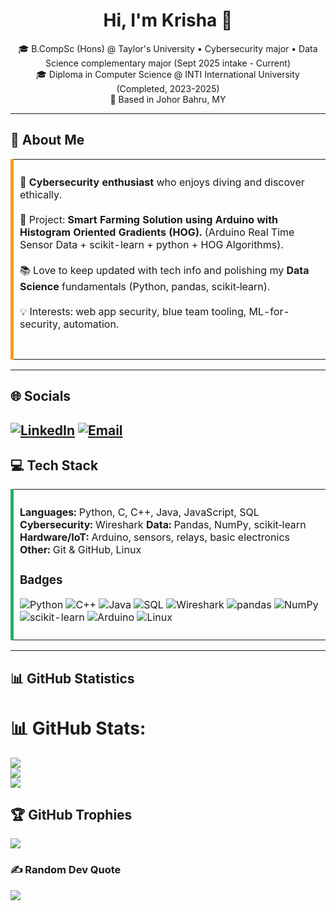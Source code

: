 <h1 align="center">Hi, I'm Krisha 👋</h1>
<p align="center">
  🎓 B.CompSc (Hons) @ Taylor's University • Cybersecurity major • Data Science complementary major (Sept 2025 intake - Current) <br>
  🎓 Diploma in Computer Science @ INTI International University (Completed, 2023-2025) <br>
  📍 Based in Johor Bahru, MY
</p>

---

## 💫 About Me

<table><tr><td style="border-left: 5px solid #f39c12; padding: 10px;">

🔐 **Cybersecurity enthusiast** who enjoys diving and discover  ethically.<br><br>
🧪 Project: **Smart Farming Solution using Arduino with Histogram Oriented Gradients (HOG).** (Arduino Real Time Sensor Data + scikit-learn + python + HOG Algorithms).<br><br>
📚 Love to keep updated with tech info and polishing my **Data Science** fundamentals (Python, pandas, scikit‑learn).<br><br>
💡 Interests: web app security, blue team tooling, ML-for-security, automation.<br><br>

</td></tr></table>

---
## 🌐 Socials
[![LinkedIn](https://img.shields.io/badge/LinkedIn-%230077B5.svg?logo=linkedin\&logoColor=white)](https://www.linkedin.com/in/nkrisha735)
[![Email](https://img.shields.io/badge/Email-D14836?logo=gmail\&logoColor=white)](mailto:krishanandakumar735@gmail.com)
---

## 💻 Tech Stack

<table><tr><td style="border-left: 5px solid #27ae60; padding: 10px;">

**Languages:** Python, C, C++, Java, JavaScript, SQL
**Cybersecurity:** Wireshark
**Data:** Pandas, NumPy, scikit‑learn
**Hardware/IoT:** Arduino, sensors, relays, basic electronics
**Other:** Git & GitHub, Linux

### Badges

![Python](https://img.shields.io/badge/Python-3670A0?style=for-the-badge\&logo=python\&logoColor=ffdd54)
![C++](https://img.shields.io/badge/C++-00599C?style=for-the-badge\&logo=c%2B%2B\&logoColor=white)
![Java](https://img.shields.io/badge/Java-ED8B00?style=for-the-badge\&logo=openjdk\&logoColor=white)
![SQL](https://img.shields.io/badge/SQL-003B57?style=for-the-badge\&logo=sqlite\&logoColor=white)
![Wireshark](https://img.shields.io/badge/Wireshark-1679A7?style=for-the-badge\&logo=wireshark\&logoColor=white)
![pandas](https://img.shields.io/badge/pandas-150458?style=for-the-badge\&logo=pandas\&logoColor=white)
![NumPy](https://img.shields.io/badge/numpy-013243?style=for-the-badge\&logo=numpy\&logoColor=white)
![scikit-learn](https://img.shields.io/badge/scikit--learn-F7931E?style=for-the-badge\&logo=scikit-learn\&logoColor=white)
![Arduino](https://img.shields.io/badge/Arduino-00979D?style=for-the-badge\&logo=Arduino\&logoColor=white)
![Linux](https://img.shields.io/badge/Linux-FCC624?style=for-the-badge\&logo=linux\&logoColor=black)

</td></tr></table>

---

## 📊 GitHub Statistics
# 📊 GitHub Stats:
![](https://github-readme-stats.vercel.app/api?username=krisha735&theme=midnight-purple&hide_border=false&include_all_commits=true&count_private=true)<br/>
![](https://nirzak-streak-stats.vercel.app/?user=krisha735&theme=midnight-purple&hide_border=false)<br/>
![](https://github-readme-stats.vercel.app/api/top-langs/?username=krisha735&theme=midnight-purple&hide_border=false&include_all_commits=true&count_private=true&layout=compact)

## 🏆 GitHub Trophies
![](https://github-profile-trophy.vercel.app/?username=krisha735&theme=radical&no-frame=false&no-bg=false&margin-w=4)

### ✍️ Random Dev Quote
![](https://quotes-github-readme.vercel.app/api?type=horizontal&theme=radical)

<!-- -->
